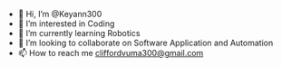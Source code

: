 - 👋 Hi, I’m @Keyann300
- 👀 I’m interested in Coding
- 🌱 I’m currently learning Robotics
- 💞️ I’m looking to collaborate on Software Application and Automation
- 📫 How to reach me cliffordvuma300@gmail.com

<!---
Keyann300/Keyann300 is a ✨ special ✨ repository because its `README.md` (this file) appears on your GitHub profile.
You can click the Preview link to take a look at your changes.
--->
